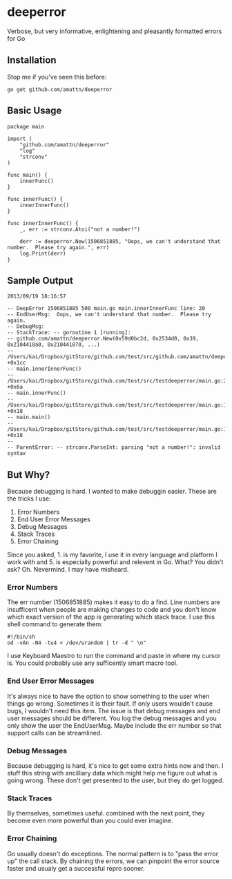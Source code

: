 deeperror
=========

Verbose, but very informative, enlightening and pleasantly formatted errors for Go

Installation
------------

Stop me if you've seen this before:

	go get github.com/amattn/deeperror


Basic Usage
-----------

	package main

	import (
		"github.com/amattn/deeperror"
		"log"
		"strconv"
	)

	func main() {
		innerFunc()
	}

	func innerFunc() {
		innerInnerFunc()
	}

	func innerInnerFunc() {
		_, err := strconv.Atoi("not a number!")

		derr := deeperror.New(1506851885, "Oops, we can't understand that number.  Please try again.", err)
		log.Print(derr)
	}


Sample Output
-------------

	2013/09/19 18:16:57 

	-- DeepError 1506851885 500 main.go main.innerInnerFunc line: 20 
	-- EndUserMsg:  Oops, we can't understand that number.  Please try again. 
	-- DebugMsg:   
	-- StackTrace: -- goroutine 1 [running]:
	-- github.com/amattn/deeperror.New(0x59d0bc2d, 0x2534d0, 0x39, 0x2104418a0, 0x210441870, ...)
	-- 	/Users/kai/Dropbox/gitStore/github.com/test/src/github.com/amattn/deeperror/error.go:55 +0x1cc
	-- main.innerInnerFunc()
	-- 	/Users/kai/Dropbox/gitStore/github.com/test/src/testdeeperror/main.go:20 +0x6a
	-- main.innerFunc()
	-- 	/Users/kai/Dropbox/gitStore/github.com/test/src/testdeeperror/main.go:14 +0x18
	-- main.main()
	-- 	/Users/kai/Dropbox/gitStore/github.com/test/src/testdeeperror/main.go:10 +0x18
	--  
	-- ParentError: -- strconv.ParseInt: parsing "not a number!": invalid syntax

But Why?
--------


Because debugging is hard.  I wanted to make debuggin easier.  These are the tricks I use:

1. Error Numbers
2. End User Error Messages
3. Debug Messages
4. Stack Traces
5. Error Chaining

Since you asked, 1. is my favorite, I use it in every language and platform I work with and 5. is especially powerful and relevent in Go.  What?  You didn't ask?  Oh.  Nevermind.  I may have misheard.

### Error Numbers

The err number (1506851885) makes it easy to do a find.  Line numbers are insufficent when people are making changes to code and you don't know which exact version of the app is generating which stack trace.
I use this shell command to generate them:

	#!/bin/sh
	od -vAn -N4 -tu4 < /dev/urandom | tr -d " \n"

I use Keyboard Maestro to run the command and paste in where my cursor is.  You could probably use any sufficently smart macro tool.

### End User Error Messages

It's always nice to have the option to show something to the user when things go wrong.  Sometimes it is their fault.  If only users wouldn't cause bugs, I wouldn't need this item.  The issue is that debug messages and end user messages should be different.  You log the debug messages and you only show the user the EndUserMsg.  Maybe include the err number so that support calls can be streamlined.

### Debug Messages

Because debugging is hard, it's nice to get some extra hints now and then.  I stuff this string with ancilliary data which might help me figure out what is going wrong.  These don't get presented to the user, but they do get logged.

### Stack Traces

By themselves, sometimes useful.  combined with the next point, they become even more powerful than you could ever imagine.

### Error Chaining

Go usually doesn't do exceptions.  The normal pattern is to "pass the error up" the call stack.  By chaining the errors, we can pinpoint the error source faster and usualy get a successful repro sooner.  